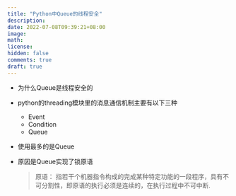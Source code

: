 ```yaml
---
title: "Python中Queue的线程安全"
description: 
date: 2022-07-08T09:39:21+08:00
image: 
math: 
license: 
hidden: false
comments: true
draft: true
---
```


- 为什么Queue是线程安全的

- python的threading模块里的消息通信机制主要有以下三种
    - Event
    - Condition
    - Queue

- 使用最多的是Queue
- 原因是Queue实现了锁原语
  > 原语： 指若干个机器指令构成的完成某种特定功能的一段程序，具有不可分割性，即原语的执行必须是连续的，在执行过程中不可中断.
